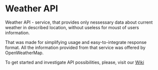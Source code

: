 # Weather API

Weather API - service, that provides only nessessary data about current weather in described location, without useless for moust of users information.

That was made for simplifying usage and easy-to-integrate response format. All the information provided from that service was offered by OpenWeatherMap.

To get started and investigate API possibilities, please, visit our [Wiki](https://github.com/VladHurma/weather_api/wiki/Weather-Api)
